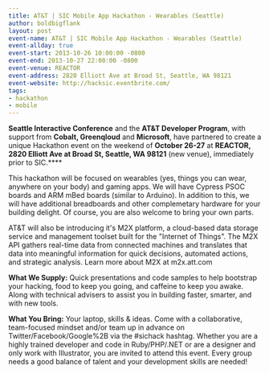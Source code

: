 ```yaml
---
title: AT&T | SIC Mobile App Hackathon - Wearables (Seattle)
author: boldbigflank
layout: post
event-name: AT&T | SIC Mobile App Hackathon - Wearables (Seattle)
event-allday: true
event-start: 2013-10-26 10:00:00 -0800
event-end: 2013-10-27 22:00:00 -0800
event-venue: REACTOR
event-address: 2820 Elliott Ave at Broad St, Seattle, WA 98121
event-website: http://hacksic.eventbrite.com/
tags:
- hackathon
- mobile
---
```

**Seattle Interactive Conference** and the **AT&T Developer Program**, with support from **Cobalt, Greenqloud** and **Microsoft**, have partnered to create a unique Hackathon event on the weekend of **October 26-27** at **REACTOR, 2820 Elliott Ave at Broad St, Seattle, WA 98121** (new venue), immediately prior to SIC.**** 

This hackathon will be focused on wearables (yes, things you can wear, anywhere on your body) and gaming apps. We will have Cypress PSOC boards and ARM mBed boards (similar to Arduino). In addition to this, we will have additional breadboards and other complemetary hardware for your building delight. Of course, you are also welcome to bring your own parts.  

AT&T will also be introducing it's M2X platform, a cloud-based data storage service and management toolset built for the "Internet of Things". The M2X API gathers real-time data from connected machines and translates that data into meaningful information for quick decisions, automated actions, and strategic analysis. Learn more about M2X at m2x.att.com

**What We Supply:**  Quick presentations and code samples to help bootstrap your hacking, food to keep you going, and caffeine to keep you awake. Along with technical advisers to assist you in building faster, smarter, and with new tools. 

**What You Bring:** Your laptop, skills & ideas. Come with a collaborative, team-focused mindset and/or team up in advance on Twitter/Facebook/Google%2B via the #sichack hashtag. Whether you are a highly trained developer and code in Ruby/PHP/.NET or are a designer and only work with Illustrator, you are invited to attend this event. Every group needs a good balance of talent and your development skills are needed!